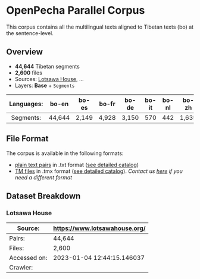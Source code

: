 # OpenPecha Parallel Corpus

This corpus contains all the multilingual texts aligned to Tibetan texts (bo) at the sentence-level.  

## Overview
- **44,644** Tibetan segments 
- **2,600** files 
- Sources: [Lotsawa House](https://www.lotsawahouse.org/), ...
- Layers: **Base** + `Segments`

| Languages: |   bo-en   |   bo-es  |   bo-fr  |   bo-de  |  bo-it |  bo-nl |   bo-zh  |  bo-pt |
|:------------:|:------:|:-----:|:-----:|:-----:|:---:|:---:|:-----:|:---:|
| Segments:     | 44,644 | 2,149 | 4,928 | 3,150 | 570 | 442 | 1,635 | 901 |

## File Format
The corpus is available in the following formats:
- [plain text pairs](<link to the directory>) in .txt format ([see detailed catalog](<link to catalog>))
- [TM files](<link to the directory>) in .tmx format ([see detailed catalog](<link to catalog>)). 
_Contact us [here]() if you need a different format_



## Dataset Breakdown

### Lotsawa House
| Source: | https://www.lotsawahouse.org/ |
| --- | --- |
|Pairs: | 44,644 | 
|Files: | 2,600 |
|Accessed on: | 2023-01-04 12:44:15.146037 |
|Crawler: | <script link> |
|Parser: | <script link> |
|Layers: | **Base** + `Segments` |

| Languages: |   bo-en   |   bo-es  |   bo-fr  |   bo-de  |  bo-it |  bo-nl |   bo-zh  |  bo-pt |
|:------------:|:------:|:-----:|:-----:|:-----:|:---:|:---:|:-----:|:---:|
| Segments:     | 44,644 | 2,149 | 4,928 | 3,150 | 570 | 442 | 1,635 | 901 |

### 84000-translation-memory

|Source | https://read.84000.co/ |
| --- | --- |
|No of text | 206 |
|No of aligned segment | 132601 |
|Accession Date | 2018-09-26T07:14:13.428Z |
|Features | Base Layer,Segment Layer |
|Segment Count |<table><thead><tr><th>bo</th><th>en</th></tr></thead><tbody><tr><td>132601</td><td>132601</td></tr></tbody></table> |






